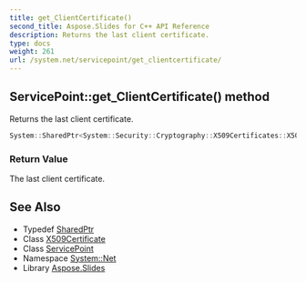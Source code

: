 ```yaml
---
title: get_ClientCertificate()
second_title: Aspose.Slides for C++ API Reference
description: Returns the last client certificate.
type: docs
weight: 261
url: /system.net/servicepoint/get_clientcertificate/
---
```

## ServicePoint::get_ClientCertificate() method


Returns the last client certificate.

```cpp
System::SharedPtr<System::Security::Cryptography::X509Certificates::X509Certificate> System::Net::ServicePoint::get_ClientCertificate()
```


### Return Value

The last client certificate.

## See Also

* Typedef [SharedPtr](../../../system/sharedptr/)
* Class [X509Certificate](../../../system.security.cryptography.x509certificates/x509certificate/)
* Class [ServicePoint](../)
* Namespace [System::Net](../../)
* Library [Aspose.Slides](../../../)